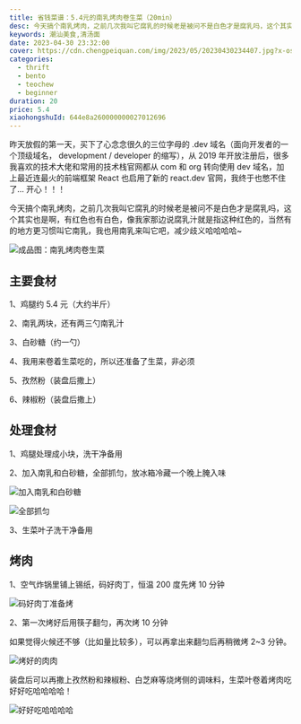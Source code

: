 ```yaml
---
title: 省钱菜谱：5.4元的南乳烤肉卷生菜（20min）
desc: 今天搞个南乳烤肉，之前几次我叫它腐乳的时候老是被问不是白色才是腐乳吗，这个其实也是啊，有红色也有白色，像我家那边说腐乳汁就是指这种红色的，当然有的地方更习惯叫它南乳，我也用南乳来叫它吧，减少歧义哈哈哈哈~
keywords: 潮汕美食,清汤面
date: 2023-04-30 23:32:00
cover: https://cdn.chengpeiquan.com/img/2023/05/20230430234407.jpg?x-oss-process=image/interlace,1
categories:
  - thrift
  - bento
  - teochew
  - beginner
duration: 20
price: 5.4
xiaohongshuId: 644e8a260000000027012696
---
```


昨天放假的第一天，买下了心念念很久的三位字母的 .dev 域名（面向开发者的一个顶级域名， development / developer 的缩写），从 2019 年开放注册后，很多我喜欢的技术大佬和常用的技术栈官网都从 com 和 org 转向使用 dev 域名，加上最近连最火的前端框架 React 也启用了新的 react.dev 官网，我终于也憋不住了… 开心！！！

今天搞个南乳烤肉，之前几次我叫它腐乳的时候老是被问不是白色才是腐乳吗，这个其实也是啊，有红色也有白色，像我家那边说腐乳汁就是指这种红色的，当然有的地方更习惯叫它南乳，我也用南乳来叫它吧，减少歧义哈哈哈哈~

![成品图：南乳烤肉卷生菜](https://cdn.chengpeiquan.com/img/2023/05/20230430234736.jpg?x-oss-process=image/interlace,1)

## 主要食材

1、鸡腿约 5.4 元（大约半斤）

2、南乳两块，还有两三勺南乳汁

3、白砂糖（约一勺）

4、我用来卷着生菜吃的，所以还准备了生菜，非必须

5、孜然粉（装盘后撒上）

6、辣椒粉（装盘后撒上）

## 处理食材

1、鸡腿处理成小块，洗干净备用

2、加入南乳和白砂糖，全部抓匀，放冰箱冷藏一个晚上腌入味

![加入南乳和白砂糖](https://cdn.chengpeiquan.com/img/2023/05/20230430234731.jpg?x-oss-process=image/interlace,1)

![全部抓匀](https://cdn.chengpeiquan.com/img/2023/05/20230430234732.jpg?x-oss-process=image/interlace,1)

3、生菜叶子洗干净备用

## 烤肉

1、空气炸锅里铺上锡纸，码好肉丁，恒温 200 度先烤 10 分钟

![码好肉丁准备烤](https://cdn.chengpeiquan.com/img/2023/05/20230430234734.jpg?x-oss-process=image/interlace,1)

2、第一次烤好后用筷子翻匀，再次烤 10 分钟

如果觉得火候还不够（比如量比较多），可以再拿出来翻匀后再稍微烤 2~3 分钟。

![烤好的肉肉](https://cdn.chengpeiquan.com/img/2023/05/20230430234735.jpg?x-oss-process=image/interlace,1)

装盘后可以再撒上孜然粉和辣椒粉、白芝麻等烧烤侧的调味料，生菜叶卷着烤肉吃好好吃哈哈哈哈！

![好好吃哈哈哈哈](https://cdn.chengpeiquan.com/img/2023/05/20230430234737.jpg?x-oss-process=image/interlace,1)
